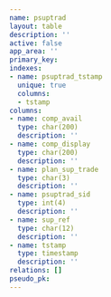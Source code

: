 ```yaml
---
name: psuptrad
layout: table
description: ''
active: false
app_area: ''
primary_key: 
indexes:
- name: psuptrad_tstamp
  unique: true
  columns:
  - tstamp
columns:
- name: comp_avail
  type: char(200)
  description: ''
- name: comp_display
  type: char(200)
  description: ''
- name: plan_sup_trade
  type: char(3)
  description: ''
- name: psuptrad_sid
  type: int(4)
  description: ''
- name: sup_ref
  type: char(12)
  description: ''
- name: tstamp
  type: timestamp
  description: ''
relations: []
pseudo_pk: 
---
```


